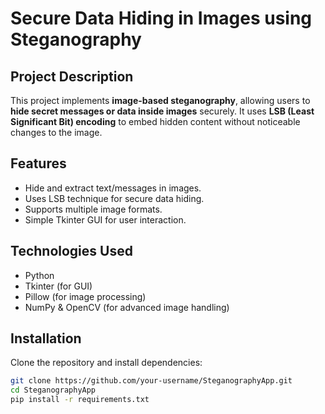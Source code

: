 # Secure Data Hiding in Images using Steganography

## Project Description
This project implements **image-based steganography**, allowing users to **hide secret messages or data inside images** securely. It uses **LSB (Least Significant Bit) encoding** to embed hidden content without noticeable changes to the image.

## Features
- Hide and extract text/messages in images.
- Uses LSB technique for secure data hiding.
- Supports multiple image formats.
- Simple Tkinter GUI for user interaction.

## Technologies Used
- Python
- Tkinter (for GUI)
- Pillow (for image processing)
- NumPy & OpenCV (for advanced image handling)

## Installation
Clone the repository and install dependencies:
```sh
git clone https://github.com/your-username/SteganographyApp.git
cd SteganographyApp
pip install -r requirements.txt
